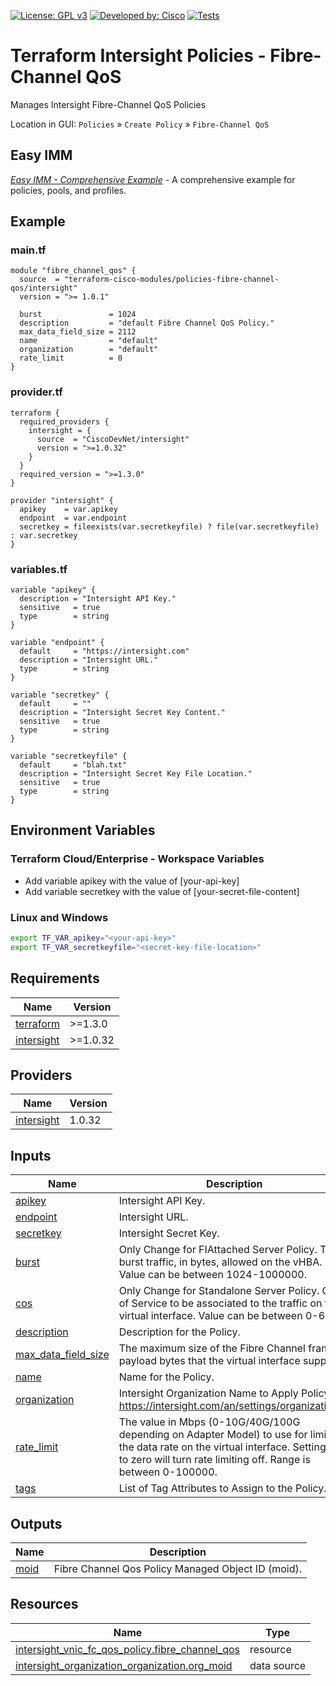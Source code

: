 <!-- BEGIN_TF_DOCS -->
[![License: GPL v3](https://img.shields.io/badge/License-GPLv3-blue.svg)](https://www.gnu.org/licenses/gpl-3.0)
[![Developed by: Cisco](https://img.shields.io/badge/Developed%20by-Cisco-blue)](https://developer.cisco.com)
[![Tests](https://github.com/terraform-cisco-modules/terraform-intersight-policies-fibre-channel-qos/actions/workflows/terratest.yml/badge.svg)](https://github.com/terraform-cisco-modules/terraform-intersight-policies-fibre-channel-qos/actions/workflows/terratest.yml)

# Terraform Intersight Policies - Fibre-Channel QoS
Manages Intersight Fibre-Channel QoS Policies

Location in GUI:
`Policies` » `Create Policy` » `Fibre-Channel QoS`

## Easy IMM

[*Easy IMM - Comprehensive Example*](https://github.com/terraform-cisco-modules/easy-imm-comprehensive-example) - A comprehensive example for policies, pools, and profiles.

## Example

### main.tf
```hcl
module "fibre_channel_qos" {
  source  = "terraform-cisco-modules/policies-fibre-channel-qos/intersight"
  version = ">= 1.0.1"

  burst               = 1024
  description         = "default Fibre Channel QoS Policy."
  max_data_field_size = 2112
  name                = "default"
  organization        = "default"
  rate_limit          = 0
}
```

### provider.tf
```hcl
terraform {
  required_providers {
    intersight = {
      source  = "CiscoDevNet/intersight"
      version = ">=1.0.32"
    }
  }
  required_version = ">=1.3.0"
}

provider "intersight" {
  apikey    = var.apikey
  endpoint  = var.endpoint
  secretkey = fileexists(var.secretkeyfile) ? file(var.secretkeyfile) : var.secretkey
}
```

### variables.tf
```hcl
variable "apikey" {
  description = "Intersight API Key."
  sensitive   = true
  type        = string
}

variable "endpoint" {
  default     = "https://intersight.com"
  description = "Intersight URL."
  type        = string
}

variable "secretkey" {
  default     = ""
  description = "Intersight Secret Key Content."
  sensitive   = true
  type        = string
}

variable "secretkeyfile" {
  default     = "blah.txt"
  description = "Intersight Secret Key File Location."
  sensitive   = true
  type        = string
}
```

## Environment Variables

### Terraform Cloud/Enterprise - Workspace Variables
- Add variable apikey with the value of [your-api-key]
- Add variable secretkey with the value of [your-secret-file-content]

### Linux and Windows
```bash
export TF_VAR_apikey="<your-api-key>"
export TF_VAR_secretkeyfile="<secret-key-file-location>"
```

## Requirements

| Name | Version |
|------|---------|
| <a name="requirement_terraform"></a> [terraform](#requirement\_terraform) | >=1.3.0 |
| <a name="requirement_intersight"></a> [intersight](#requirement\_intersight) | >=1.0.32 |
## Providers

| Name | Version |
|------|---------|
| <a name="provider_intersight"></a> [intersight](#provider\_intersight) | 1.0.32 |
## Inputs

| Name | Description | Type | Default | Required |
|------|-------------|------|---------|:--------:|
| <a name="input_apikey"></a> [apikey](#input\_apikey) | Intersight API Key. | `string` | n/a | yes |
| <a name="input_endpoint"></a> [endpoint](#input\_endpoint) | Intersight URL. | `string` | `"https://intersight.com"` | no |
| <a name="input_secretkey"></a> [secretkey](#input\_secretkey) | Intersight Secret Key. | `string` | n/a | yes |
| <a name="input_burst"></a> [burst](#input\_burst) | Only Change for FIAttached Server Policy.  The burst traffic, in bytes, allowed on the vHBA.  Value can be between 1024-1000000. | `number` | `1024` | no |
| <a name="input_cos"></a> [cos](#input\_cos) | Only Change for Standalone Server Policy.  Class of Service to be associated to the traffic on the virtual interface.  Value can be between 0-6. | `number` | `3` | no |
| <a name="input_description"></a> [description](#input\_description) | Description for the Policy. | `string` | `""` | no |
| <a name="input_max_data_field_size"></a> [max\_data\_field\_size](#input\_max\_data\_field\_size) | The maximum size of the Fibre Channel frame payload bytes that the virtual interface supports. | `number` | `2112` | no |
| <a name="input_name"></a> [name](#input\_name) | Name for the Policy. | `string` | `"default"` | no |
| <a name="input_organization"></a> [organization](#input\_organization) | Intersight Organization Name to Apply Policy to.  https://intersight.com/an/settings/organizations/. | `string` | `"default"` | no |
| <a name="input_rate_limit"></a> [rate\_limit](#input\_rate\_limit) | The value in Mbps (0-10G/40G/100G depending on Adapter Model) to use for limiting the data rate on the virtual interface. Setting this to zero will turn rate limiting off.  Range is between 0-100000. | `number` | `0` | no |
| <a name="input_tags"></a> [tags](#input\_tags) | List of Tag Attributes to Assign to the Policy. | `list(map(string))` | `[]` | no |
## Outputs

| Name | Description |
|------|-------------|
| <a name="output_moid"></a> [moid](#output\_moid) | Fibre Channel Qos Policy Managed Object ID (moid). |
## Resources

| Name | Type |
|------|------|
| [intersight_vnic_fc_qos_policy.fibre_channel_qos](https://registry.terraform.io/providers/CiscoDevNet/intersight/latest/docs/resources/vnic_fc_qos_policy) | resource |
| [intersight_organization_organization.org_moid](https://registry.terraform.io/providers/CiscoDevNet/intersight/latest/docs/data-sources/organization_organization) | data source |
<!-- END_TF_DOCS -->